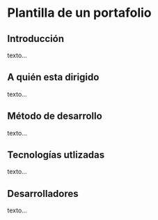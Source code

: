 # Plantilla de un portafolio

## Introducción

  texto...

## A quién esta dirigido

  texto...

## Método de desarrollo

  texto...

## Tecnologías utlizadas

  texto...

## Desarrolladores

  texto...
